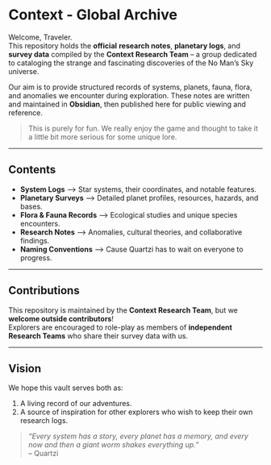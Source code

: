# Context - Global Archive

Welcome, Traveler.  
This repository holds the **official** **research notes**, **planetary logs**, and **survey data** compiled by the **Context Research Team** – a group dedicated to cataloging the strange and fascinating discoveries of the No Man’s Sky universe.

Our aim is to provide structured records of systems, planets, fauna, flora, and anomalies we encounter during exploration. These notes are written and maintained in **Obsidian**, then published here for public viewing and reference.

> This is purely for fun. We really enjoy the game and thought to take it a little bit more serious for some unique lore.
---

## Contents
- **System Logs** –> Star systems, their coordinates, and notable features.
- **Planetary Surveys** –> Detailed planet profiles, resources, hazards, and bases.
- **Flora & Fauna Records** –> Ecological studies and unique species encounters.
- **Research Notes** –> Anomalies, cultural theories, and collaborative findings.
- **Naming Conventions** –> Cause Quartzi has to wait on everyone to progress.
---

## Contributions  
This repository is maintained by the **Context Research Team**, but we **welcome outside contributors**!  
Explorers are encouraged to role-play as members of **independent Research Teams** who share their survey data with us.  

---

## Vision
We hope this vault serves both as:  
1. A living record of our adventures.
2. A source of inspiration for other explorers who wish to keep their own research logs.

> *“Every system has a story, every planet has a memory, and every now and then a giant worm shakes everything up.”*  
> – Quartzi
